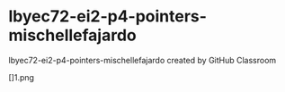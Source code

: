 # lbyec72-ei2-p4-pointers-mischellefajardo
lbyec72-ei2-p4-pointers-mischellefajardo created by GitHub Classroom

[]1.png

